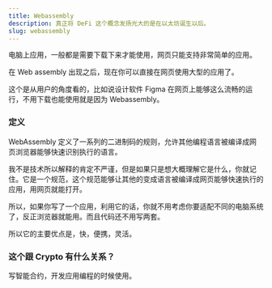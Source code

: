 ```yaml
---
title: Webassembly
description: 真正将 DeFi 这个概念发扬光大的是在以太坊诞生以后。
slug: webassembly
---
```


电脑上应用，一般都是需要下载下来才能使用，网页只能支持非常简单的应用。

在 Web assembly 出现之后，现在你可以直接在网页使用大型的应用了。

这个是从用户的角度看的，比如说设计软件 Figma 在网页上能够这么流畅的运行，不用下载也能使用就是因为 Webassembly。

### 定义

WebAssembly 定义了一系列的二进制码的规则，允许其他编程语言被编译成网页浏览器能够快速识别执行的语言。

我不是技术所以解释的肯定不严谨，但是如果只是想大概理解它是什么，你就记住。它是一个规范，这个规范能够让其他的变成语言被编译成网页能够快速执行的应用，用网页就能打开。

所以，如果你写了一个应用，利用它的话，你就不用考虑你要适配不同的电脑系统了，反正浏览器就能用。而且代码还不用写两套。

所以它的主要优点是，快，便携，灵活。

### 这个跟 Crypto 有什么关系？

写智能合约，开发应用编程的时候使用。